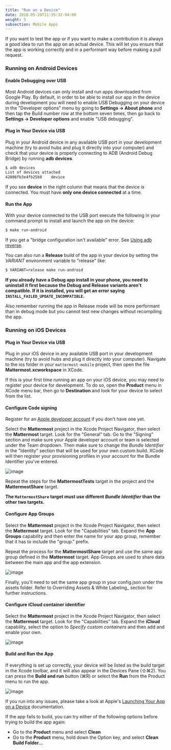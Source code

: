 ```yaml
---
title: "Run on a Device"
date: 2018-05-20T11:35:32-04:00
weight: 5
subsection: Mobile Apps
---
```


If you want to test the app or if you want to make a contribution it is always a good idea to run the app on an actual device. This will let you ensure that the app is working correctly and in a performant way before making a pull request.

### Running on Android Devices

#### Enable Debugging over USB

Most Android devices can only install and run apps downloaded from Google Play. By default, in order to be able to install our app in the device during development you will need to enable USB Debugging on your device in the "Developer options" menu by going to **Settings -\> About phone** and then tap the Build number row at the bottom seven times, then go back to **Settings -> Developer options** and enable "USB debugging".

#### Plug in Your Device via USB

Plug in your Android device in any available USB port in your development machine (try to avoid hubs and plug it directly into your computer) and check that your device is properly connecting to ADB (Android Debug Bridge) by running **adb devices**.

```sh
$ adb devices
List of devices attached
42006fb3e4fb25b8    device
```

If you see **device** in the right column that means that the device is connected. You must have **only one device connected** at a time.

#### Run the App

With your device connected to the USB port execute the following in your command prompt to install and launch the app on the device:

```sh
$ make run-android
```

If you get a "bridge configuration isn't available" error. See [Using adb reverse](http://facebook.github.io/react-native/docs/running-on-device.html#method-1-using-adb-reverse-recommended).

You can also run a **Release** build of the app in your device by setting the *VARIANT* environment variable to "release" like:

```sh
$ VARIANT=release make run-android
```

**If you already have a Debug app install in your phone, you need to uninstall it first because the Debug and Release variants aren't compatible. If it is installed, you will get an error saying `INSTALL_FAILED_UPDATE_INCOMPATIBLE`.**

Also remember running the app in Release mode will be more performant than in debug mode but you cannot test new changes without recompiling the app.

### Running on iOS Devices

#### Plug in Your Device via USB

Plug in your iOS device in any available USB port in your development machine (try to avoid hubs and plug it directly into your computer). Navigate to the ios folder in your `mattermost-mobile` project, then open the file **Mattermost.xcworkspace** in XCode.

If this is your first time running an app on your iOS device, you may need to register your device for development. To do so, open the **Product** menu in XCode menu bar, then go to **Destination** and look for your device to select from the list.

#### Configure Code signing

Register for an [Apple developer account](https://developer.apple.com/) if you don't have one yet.

Select the **Mattermost** project in the Xcode Project Navigator, then select the **Mattermost** target. Look for the "General" tab. Go to the "Signing" section and make sure your Apple developer account or team is selected under the Team dropdown. Then make sure to change the *Bundle Identifier* in the "Identity" section that will be used for your own custom build. XCode will then register your provisioning profiles in your account for the Bundle Identifier you've entered.

![image](/img/code_signing.png)

Repeat the steps for the **MattermostTests** target in the project and the **MattermostShare** target.

**The `MattermostShare` target must use different *Bundle Identifier*
than the other two targets.**

#### Configure App Groups

Select the **Mattermost** project in the Xcode Project Navigator, then select the **Mattermost** target. Look for the "Capabilities" tab. Expand the **App Groups** capability and then enter the name for your app group, remember that it has to include the "group." prefix.

Repeat the process for the **MattermostShare** target and use the same app group defined in the **Mattermost** target. App Groups are used to share data between the main app and the app extension.

![image](/img/app_groups.png)

Finally, you'll need to set the same app group in your config.json under the assets folder. Refer to Overriding Assets & White Labeling\_ section for further instructions.

#### Configure iCloud container identifier

Select the **Mattermost** project in the Xcode Project Navigator, then select the **Mattermost** target. Look for the "Capabilities" tab. Expand the **iCloud** capability, select the option to *Specify custom containers* and then add and enable your own.

![image](/img/ios_icloud.png)

#### Build and Run the App

If everything is set up correctly, your device will be listed as the build target in the Xcode toolbar, and it will also appear in the Devices Pane (⇧⌘2). You can press the **Build and run** button (⌘R) or select the **Run** from the Product menu to run the app.

![image](/img/running_ios.png)

If you run into any issues, please take a look at Apple's [Launching Your App on a
Device](https://developer.apple.com/library/content/documentation/IDEs/Conceptual/AppDistributionGuide/LaunchingYourApponDevices/LaunchingYourApponDevices.html#//apple_ref/doc/uid/TP40012582-CH27-SW4) documentation.

If the app fails to build, you can try either of the following options before trying to build the app again:

- Go to the **Product** menu and select **Clean**
- Go to the **Product** menu, hold down the Option key, and select **Clean Build Folder…**
